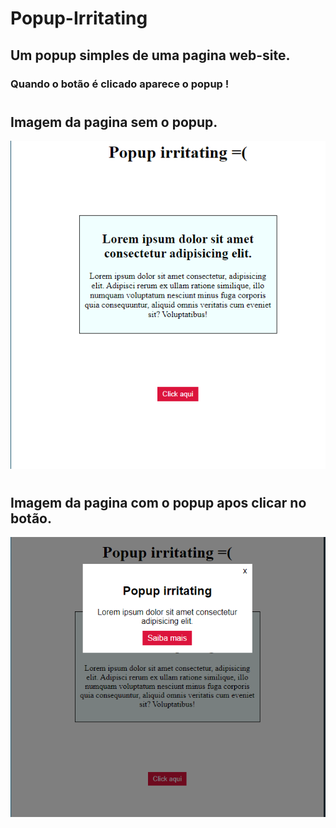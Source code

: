 # Popup-Irritating
 
## Um popup simples de uma pagina web-site.
### Quando o botão é clicado aparece o popup !
#
#
## Imagem da pagina sem o popup.
![alt text](popup/image/Captura1.png "Title imagem 1")
#
#
## Imagem da pagina com o popup apos clicar no botão.
![alt text](popup/image/Captura2.png "Title imagem 2")
